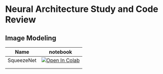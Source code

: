 # Neural Architecture Study and Code Review 







## Image Modeling 

|    Name    |                           notebook                           |
| :--------: | :----------------------------------------------------------: |
| SqueezeNet | [![Open In Colab](https://colab.research.google.com/assets/colab-badge.svg)](https://colab.research.google.com/github/DoranLyong/Awesome-Tensor-Architecture/blob/main/Architecture/Image_modeling/SqueezeNet-codereview.ipynb) |
|            |                                                              |
|            |                                                              |

